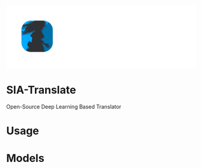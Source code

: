 <p align="center">
  <img src="https://github.com/sia-ai/SIA-Translate/blob/main/siatranslate-logo.png"/>
</p>


# SIA-Translate
Open-Source Deep Learning Based Translator

# Usage

# Models
